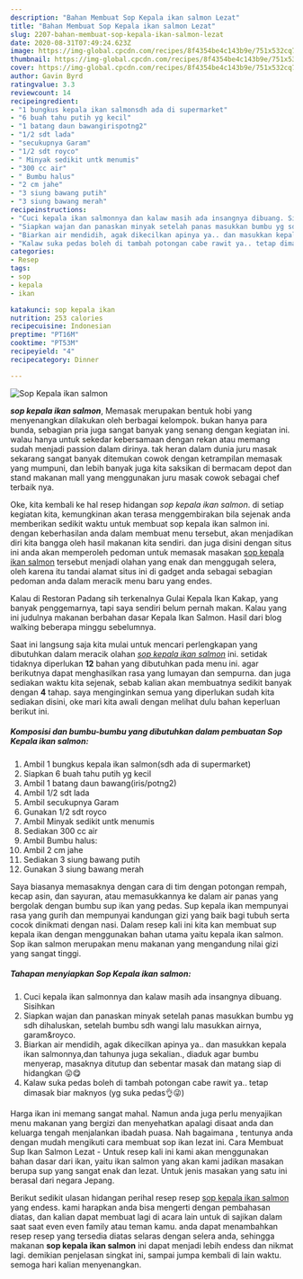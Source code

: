 ```yaml
---
description: "Bahan Membuat Sop Kepala ikan salmon Lezat"
title: "Bahan Membuat Sop Kepala ikan salmon Lezat"
slug: 2207-bahan-membuat-sop-kepala-ikan-salmon-lezat
date: 2020-08-31T07:49:24.623Z
image: https://img-global.cpcdn.com/recipes/8f4354be4c143b9e/751x532cq70/sop-kepala-ikan-salmon-foto-resep-utama.jpg
thumbnail: https://img-global.cpcdn.com/recipes/8f4354be4c143b9e/751x532cq70/sop-kepala-ikan-salmon-foto-resep-utama.jpg
cover: https://img-global.cpcdn.com/recipes/8f4354be4c143b9e/751x532cq70/sop-kepala-ikan-salmon-foto-resep-utama.jpg
author: Gavin Byrd
ratingvalue: 3.3
reviewcount: 14
recipeingredient:
- "1 bungkus kepala ikan salmonsdh ada di supermarket"
- "6 buah tahu putih yg kecil"
- "1 batang daun bawangirispotng2"
- "1/2 sdt lada"
- "secukupnya Garam"
- "1/2 sdt royco"
- " Minyak sedikit untk menumis"
- "300 cc air"
- " Bumbu halus"
- "2 cm jahe"
- "3 siung bawang putih"
- "3 siung bawang merah"
recipeinstructions:
- "Cuci kepala ikan salmonnya dan kalaw masih ada insangnya dibuang. Sisihkan"
- "Siapkan wajan dan panaskan minyak setelah panas masukkan bumbu yg sdh dihaluskan, setelah bumbu sdh wangi lalu masukkan airnya, garam&amp;royco."
- "Biarkan air mendidih, agak dikecilkan apinya ya.. dan masukkan kepala ikan salmonnya,dan tahunya juga sekalian., diaduk agar bumbu menyerap, masaknya ditutup dan sebentar masak dan matang siap di hidangkan 😛😋"
- "Kalaw suka pedas boleh di tambah potongan cabe rawit ya.. tetap dimasak biar maknyos (yg suka pedas👌😜)"
categories:
- Resep
tags:
- sop
- kepala
- ikan

katakunci: sop kepala ikan 
nutrition: 253 calories
recipecuisine: Indonesian
preptime: "PT16M"
cooktime: "PT53M"
recipeyield: "4"
recipecategory: Dinner

---
```



![Sop Kepala ikan salmon](https://img-global.cpcdn.com/recipes/8f4354be4c143b9e/751x532cq70/sop-kepala-ikan-salmon-foto-resep-utama.jpg)

<b><i>sop kepala ikan salmon</i></b>, Memasak merupakan bentuk hobi yang menyenangkan dilakukan oleh berbagai kelompok. bukan hanya para bunda, sebagian pria juga sangat banyak yang senang dengan kegiatan ini. walau hanya untuk sekedar kebersamaan dengan rekan atau memang sudah menjadi passion dalam dirinya. tak heran dalam dunia juru masak sekarang sangat banyak ditemukan cowok dengan ketrampilan memasak yang mumpuni, dan lebih banyak juga kita saksikan di bermacam depot dan stand makanan mall yang menggunakan juru masak cowok sebagai chef terbaik nya.

Oke, kita kembali ke hal resep hidangan <i>sop kepala ikan salmon</i>. di setiap kegiatan kita, kemungkinan akan terasa menggembirakan bila sejenak anda memberikan sedikit waktu untuk membuat sop kepala ikan salmon ini. dengan keberhasilan anda dalam membuat menu tersebut, akan menjadikan diri kita bangga oleh hasil makanan kita sendiri. dan juga disini dengan situs ini anda akan memperoleh pedoman untuk memasak masakan <u>sop kepala ikan salmon</u> tersebut menjadi olahan yang enak dan menggugah selera, oleh karena itu tandai alamat situs ini di gadget anda sebagai sebagian pedoman anda dalam meracik menu baru yang endes.

Kalau di Restoran Padang sih terkenalnya Gulai Kepala Ikan Kakap, yang banyak penggemarnya, tapi saya sendiri belum pernah makan. Kalau yang ini judulnya makanan berbahan dasar Kepala Ikan Salmon. Hasil dari blog walking beberapa minggu sebelumnya.


Saat ini langsung saja kita mulai untuk mencari perlengkapan yang dibutuhkan dalam meracik olahan <u><i>sop kepala ikan salmon</i></u> ini. setidak tidaknya diperlukan <b>12</b> bahan yang dibutuhkan pada menu ini. agar berikutnya dapat menghasilkan rasa yang lumayan dan sempurna. dan juga sediakan waktu kita sejenak, sebab kalian akan membuatnya sedikit banyak dengan <b>4</b> tahap. saya menginginkan semua yang diperlukan sudah kita sediakan disini, oke mari kita awali dengan melihat dulu bahan keperluan berikut ini.

<!--inarticleads1-->

##### Komposisi dan bumbu-bumbu yang dibutuhkan dalam pembuatan Sop Kepala ikan salmon:

1. Ambil 1 bungkus kepala ikan salmon(sdh ada di supermarket)
1. Siapkan 6 buah tahu putih yg kecil
1. Ambil 1 batang daun bawang(iris/potng2)
1. Ambil 1/2 sdt lada
1. Ambil secukupnya Garam
1. Gunakan 1/2 sdt royco
1. Ambil  Minyak sedikit untk menumis
1. Sediakan 300 cc air
1. Ambil  Bumbu halus:
1. Ambil 2 cm jahe
1. Sediakan 3 siung bawang putih
1. Gunakan 3 siung bawang merah


Saya biasanya memasaknya dengan cara di tim dengan potongan rempah, kecap asin, dan sayuran, atau memasukkannya ke dalam air panas yang bergolak dengan bumbu sup ikan yang pedas. Sup kepala ikan mempunyai rasa yang gurih dan mempunyai kandungan gizi yang baik bagi tubuh serta cocok dinikmati dengan nasi. Dalam resep kali ini kita kan membuat sup kepala ikan dengan menggunakan bahan utama yaitu kepala ikan salmon. Sop ikan salmon merupakan menu makanan yang mengandung nilai gizi yang sangat tinggi. 

<!--inarticleads2-->

##### Tahapan menyiapkan Sop Kepala ikan salmon:

1. Cuci kepala ikan salmonnya dan kalaw masih ada insangnya dibuang. Sisihkan
1. Siapkan wajan dan panaskan minyak setelah panas masukkan bumbu yg sdh dihaluskan, setelah bumbu sdh wangi lalu masukkan airnya, garam&amp;royco.
1. Biarkan air mendidih, agak dikecilkan apinya ya.. dan masukkan kepala ikan salmonnya,dan tahunya juga sekalian., diaduk agar bumbu menyerap, masaknya ditutup dan sebentar masak dan matang siap di hidangkan 😛😋
1. Kalaw suka pedas boleh di tambah potongan cabe rawit ya.. tetap dimasak biar maknyos (yg suka pedas👌😜)


Harga ikan ini memang sangat mahal. Namun anda juga perlu menyajikan menu makanan yang bergizi dan menyehatkan apalagi disaat anda dan keluarga tengah menjalankan ibadah puasa. Nah bagaimana , tentunya anda dengan mudah mengikuti cara membuat sop ikan lezat ini. Cara Membuat Sup Ikan Salmon Lezat - Untuk resep kali ini kami akan menggunakan bahan dasar dari ikan, yaitu ikan salmon yang akan kami jadikan masakan berupa sup yang sangat enak dan lezat. Untuk jenis masakan yang satu ini berasal dari negara Jepang. 

Berikut sedikit ulasan hidangan perihal resep resep <u>sop kepala ikan salmon</u> yang endess. kami harapkan anda bisa mengerti dengan pembahasan diatas, dan kalian dapat membuat lagi di acara lain untuk di sajikan dalam saat saat even even family atau teman kamu. anda dapat menambahkan resep resep yang tersedia diatas selaras dengan selera anda, sehingga makanan <b>sop kepala ikan salmon</b> ini dapat menjadi lebih endess dan nikmat lagi. demikian penjelasan singkat ini, sampai jumpa kembali di lain waktu. semoga hari kalian menyenangkan.

